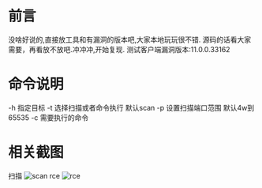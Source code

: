 # 前言
没啥好说的,直接放工具和有漏洞的版本吧,大家本地玩玩很不错.
源码的话看大家需要，再看放不放吧.冲冲冲,开始复现.
测试客户端漏洞版本:11.0.0.33162
# 命令说明
-h 指定目标
-t 选择扫描或者命令执行  默认scan
-p 设置扫描端口范围 默认4w到65535
-c 需要执行的命令
# 相关截图
扫描
![scan](https://github.com/TRYblog/sunlogin_rce_/blob/main/scan.png "sacn")
rce
![rce](https://github.com/TRYblog/sunlogin_rce_/blob/main/rce.png "rce")
